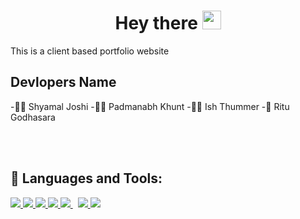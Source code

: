 <h1 align="center"> Hey there <img src="https://raw.githubusercontent.com/MartinHeinz/MartinHeinz/master/wave.gif" width="30px"> </h1>
This is a client based portfolio website

## Devlopers Name
-🙋‍♂️ Shyamal Joshi 
-🙋‍♂️ Padmanabh Khunt
-🙋‍♂️ Ish Thummer
-🙋 Ritu Godhasara

<br>
<br>

## **🚀 Languages and Tools:**

<p align="left"> 
    <a href="https://developer.mozilla.org/en-US/docs/Web/JavaScript" target="_blank"> <img src="https://img.icons8.com/color/48/000000/javascript.png"/> </a> 
    <a href="https://www.w3.org/html/" target="_blank"> <img src="https://img.icons8.com/color/48/000000/html-5.png"/> </a> 
    <a href="https://www.w3schools.com/css/" target="_blank"> <img src="https://img.icons8.com/color/48/000000/css3.png"/> </a> 
    <a href="https://getbootstrap.com" target="_blank"> <img src="https://img.icons8.com/color/48/000000/bootstrap.png"/> </a> 
    <a style="padding-right:8px;" href="https://nodejs.org" target="_blank"> <img src="https://img.icons8.com/color/48/000000/nodejs.png"/> </a>    
    <a href="https://git-scm.com/" target="_blank"> <img src="https://img.icons8.com/color/48/000000/git.png"/> </a> 
    <a href="https://reactjs.org/" target="_blank"> <img src="https://img.icons8.com/office/50/000000/react.png"/> </a> 
</p>